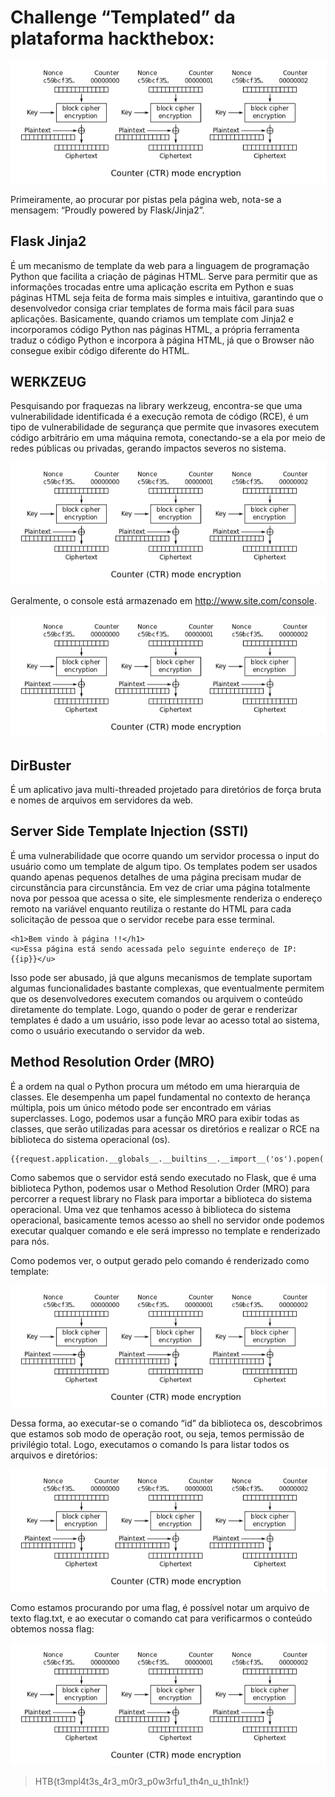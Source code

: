 # Challenge “Templated” da plataforma hackthebox: 

![wikipedia ctr um](https://github.com/42kkkkkaren/security_challenges/blob/main/Challenge%2018/pictures/reschallenge181)

Primeiramente, ao procurar por pistas pela página web, nota-se a mensagem: “Proudly powered by Flask/Jinja2”.

## **Flask Jinja2**
É um mecanismo de template da web para a linguagem de programação Python que facilita a criação de páginas HTML. Serve para permitir que as informações trocadas entre uma aplicação escrita em Python e suas páginas HTML seja feita de forma mais simples e intuitiva, garantindo que o desenvolvedor consiga criar templates de forma mais fácil para suas aplicações. Basicamente, quando criamos um template com Jinja2 e incorporamos código Python nas páginas HTML, a própria ferramenta traduz o código Python e incorpora à página HTML, já que o Browser não consegue exibir código diferente do HTML.

## **WERKZEUG**
Pesquisando por fraquezas na library werkzeug, encontra-se que uma vulnerabilidade identificada é a execução remota de código (RCE), é um tipo de vulnerabilidade de segurança que permite que invasores executem código arbitrário em uma máquina remota, conectando-se a ela por meio de redes públicas ou privadas, gerando impactos severos no sistema.

![wikipedia ctr um](https://github.com/42kkkkkaren/security_challenges/blob/main/Challenge%2018/pictures/reschallenge181)

Geralmente, o console está armazenado em http://www.site.com/console.

![wikipedia ctr um](https://github.com/42kkkkkaren/security_challenges/blob/main/Challenge%2018/pictures/reschallenge181)

## **DirBuster**
É um aplicativo java multi-threaded projetado para diretórios de força bruta e nomes de arquivos em servidores da web. 

## **Server Side Template Injection (SSTI)**
É uma vulnerabilidade que ocorre quando um servidor processa o input do usuário como um template de algum tipo. Os templates podem ser usados quando apenas pequenos detalhes de uma página precisam mudar de circunstância para circunstância. Em vez de criar uma página totalmente nova por pessoa que acessa o site, ele simplesmente renderiza o endereço remoto na variável enquanto reutiliza o restante do HTML para cada solicitação de pessoa que o servidor recebe para esse terminal.
```
<h1>Bem vindo à página !!</h1>
<u>Essa página está sendo acessada pelo seguinte endereço de IP: {{ip}}</u>
```
Isso pode ser abusado, já que alguns mecanismos de template suportam algumas funcionalidades bastante complexas, que eventualmente permitem que os desenvolvedores executem comandos ou arquivem o conteúdo diretamente do template.
Logo, quando o poder de gerar e renderizar templates é dado a um usuário, isso pode levar ao acesso total ao sistema, como o usuário executando o servidor da web.

## **Method Resolution Order (MRO)**
É a ordem na qual o Python procura um método em uma hierarquia de classes. Ele desempenha um papel fundamental no contexto de herança múltipla, pois um único método pode ser encontrado em várias superclasses. Logo, podemos usar a função MRO para exibir todas as classes, que serão utilizadas para acessar os diretórios e realizar o RCE na biblioteca do sistema operacional (os).
```
{{request.application.__globals__.__builtins__.__import__('os').popen('id').read()}}
```
Como sabemos que o servidor está sendo executado no Flask, que é uma biblioteca Python, podemos usar o Method Resolution Order (MRO) para percorrer a request library no Flask para importar a biblioteca do sistema operacional. Uma vez que tenhamos acesso à biblioteca do sistema operacional, basicamente temos acesso ao shell no servidor onde podemos executar qualquer comando e ele será impresso no template e renderizado para nós.

Como podemos ver, o output gerado pelo comando é renderizado como template:

![wikipedia ctr um](https://github.com/42kkkkkaren/security_challenges/blob/main/Challenge%2018/pictures/reschallenge181)

Dessa forma, ao executar-se o comando “id” da biblioteca os, descobrimos que estamos sob modo de operação root, ou seja, temos permissão de privilégio total. Logo, executamos o comando ls para listar todos os arquivos e diretórios:

![wikipedia ctr um](https://github.com/42kkkkkaren/security_challenges/blob/main/Challenge%2018/pictures/reschallenge181)

Como estamos procurando por uma flag, é possível notar um arquivo de texto flag.txt, e ao executar o comando cat para verificarmos o conteúdo obtemos nossa flag:

![wikipedia ctr um](https://github.com/42kkkkkaren/security_challenges/blob/main/Challenge%2018/pictures/reschallenge181)

> HTB{t3mpl4t3s_4r3_m0r3_p0w3rfu1_th4n_u_th1nk!}
